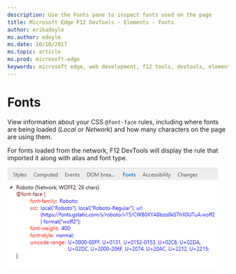 ```yaml
---
description: Use the Fonts pane to inspect fonts used on the page
title: Microsoft Edge F12 DevTools - Elements - Fonts
author: erikadoyle
ms.author: edoyle
ms.date: 10/10/2017
ms.topic: article
ms.prod: microsoft-edge
keywords: microsoft edge, web development, f12 tools, devtools, elements, fonts, @font-face
---
```


# Fonts

View information about your CSS `@font-face` rules, including where fonts are being loaded (*Local* or *Network*) and how many characters on the page are using them.

For fonts loaded from the network, F12 DevTools will display the rule that imported it along with alias and font type.

![Fonts pane](../media/elements_fonts.png)